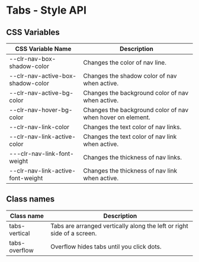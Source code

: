 # Tabs  - Style API

## CSS Variables

| CSS Variable Name                         | Description                                                                   |
| ----------------------------------------- | ----------------------------------------------------------------------------- |
| --clr-nav-box-shadow-color                | Changes the color of nav line.                                                |
| --clr-nav-active-box-shadow-color         | Changes the shadow color of nav when active.                                  |
| --clr-nav-active-bg-color                 | Changes the background color of nav when active.                              |
| --clr-nav-hover-bg-color                  | Changes the background color of nav when hover on element.                    |
| --clr-nav-link-color                      | Changes the text color of nav links.                                          |
| --clr-nav-link-active-color               | Changes the text color of nav link when active.                               |
| ---clr-nav-link-font-weight               | Changes the thickness of nav links.                                           |
| --clr-nav-link-active-font-weight         | Changes the thickness of nav link when active.                                |


## Class names

| Class name                           | Description                                                                     |
| ------------------------------------ | -----------------------------------------------------------------------------   |
| tabs-vertical                        | Tabs are arranged vertically along the left or right side of a screen.          |
| tabs-overflow                        | Overflow hides tabs until you click dots.                                       |

